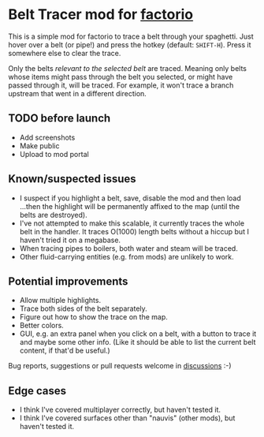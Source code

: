 # Belt Tracer mod for [factorio](https://www.factorio.com/)

This is a simple mod for factorio to trace a belt through your spaghetti. Just hover over a belt (or pipe!) and press the hotkey (default: `SHIFT-H`). Press it somewhere else to clear the trace.

Only the belts *relevant to the selected belt* are traced. Meaning only belts whose items might pass through the belt you selected, or might have passed through it, will be traced. For example, it won't trace a branch upstream that went in a different direction.

## TODO before launch

* Add screenshots
* Make public
* Upload to mod portal

## Known/suspected issues
* I suspect if you highlight a belt, save, disable the mod and then load ...then the highlight will be permanently affixed to the map (until the belts are destroyed).
* I've not attempted to make this scalable, it currently traces the whole belt in the handler. It traces O(1000) length belts without a hiccup but I haven't tried it on a megabase.
* When tracing pipes to boilers, both water and steam will be traced.
* Other fluid-carrying entities (e.g. from mods) are unlikely to work.

## Potential improvements
* Allow multiple highlights.
* Trace both sides of the belt separately.
* Figure out how to show the trace on the map.
* Better colors.
* GUI, e.g. an extra panel when you click on a belt, with a button to trace it and maybe some other info. (Like it should be able to list the current belt content, if that'd be useful.)

Bug reports, suggestions or pull requests welcome in [discussions](https://github.com/paybara/factorio-belt-tracer/discussions) :-)

## Edge cases
* I think I've covered multiplayer correctly, but haven't tested it.
* I think I've covered surfaces other than "nauvis" (other mods), but haven't tested it.
